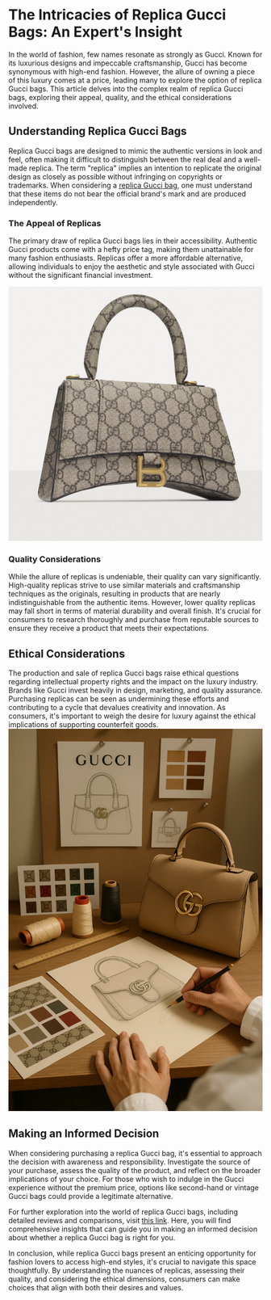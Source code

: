 # The Intricacies of Replica Gucci Bags: An Expert's Insight

In the world of fashion, few names resonate as strongly as Gucci. Known for its luxurious designs and impeccable craftsmanship, Gucci has become synonymous with high-end fashion. However, the allure of owning a piece of this luxury comes at a price, leading many to explore the option of replica Gucci bags. This article delves into the complex realm of replica Gucci bags, exploring their appeal, quality, and the ethical considerations involved.

## Understanding Replica Gucci Bags

Replica Gucci bags are designed to mimic the authentic versions in look and feel, often making it difficult to distinguish between the real deal and a well-made replica. The term "replica" implies an intention to replicate the original design as closely as possible without infringing on copyrights or trademarks. When considering a [replica Gucci bag](https://www.luxurydo.ru/ss_replica-gucci-bags.html), one must understand that these items do not bear the official brand's mark and are produced independently.

### The Appeal of Replicas

The primary draw of replica Gucci bags lies in their accessibility. Authentic Gucci products come with a hefty price tag, making them unattainable for many fashion enthusiasts. Replicas offer a more affordable alternative, allowing individuals to enjoy the aesthetic and style associated with Gucci without the significant financial investment. 


![replica gucci designer handbags](../images/0.jpg)

### Quality Considerations

While the allure of replicas is undeniable, their quality can vary significantly. High-quality replicas strive to use similar materials and craftsmanship techniques as the originals, resulting in products that are nearly indistinguishable from the authentic items. However, lower quality replicas may fall short in terms of material durability and overall finish. It's crucial for consumers to research thoroughly and purchase from reputable sources to ensure they receive a product that meets their expectations.

## Ethical Considerations

The production and sale of replica Gucci bags raise ethical questions regarding intellectual property rights and the impact on the luxury industry. Brands like Gucci invest heavily in design, marketing, and quality assurance. Purchasing replicas can be seen as undermining these efforts and contributing to a cycle that devalues creativity and innovation. As consumers, it's important to weigh the desire for luxury against the ethical implications of supporting counterfeit goods.
![replica gucci designer handbags](../images/gucci-designer.png)

## Making an Informed Decision

When considering purchasing a replica Gucci bag, it's essential to approach the decision with awareness and responsibility. Investigate the source of your purchase, assess the quality of the product, and reflect on the broader implications of your choice. For those who wish to indulge in the Gucci experience without the premium price, options like second-hand or vintage Gucci bags could provide a legitimate alternative.

For further exploration into the world of replica Gucci bags, including detailed reviews and comparisons, visit [this link](https://www.luxurydo.ru/ss_replica-gucci-bags.html). Here, you will find comprehensive insights that can guide you in making an informed decision about whether a replica Gucci bag is right for you.

In conclusion, while replica Gucci bags present an enticing opportunity for fashion lovers to access high-end styles, it's crucial to navigate this space thoughtfully. By understanding the nuances of replicas, assessing their quality, and considering the ethical dimensions, consumers can make choices that align with both their desires and values.
